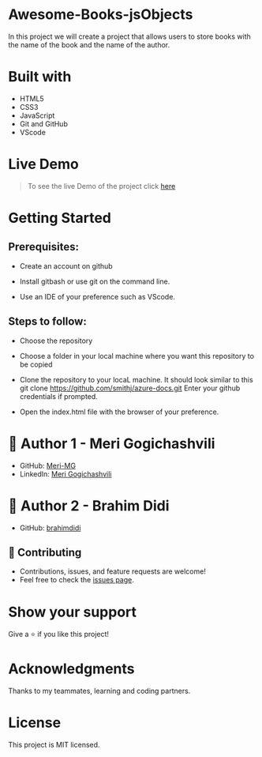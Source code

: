 # Awesome-Books-jsObjects
In this project we will create a project that allows users to store books with the name 
of the book and the name of the author.


# Built with
- HTML5
- CSS3
- JavaScript
- Git and GitHub
- VScode

# Live Demo
> To see the live Demo of the project click [here](https://meri-mg.github.io/Awesome-Books-jsObjects/)

# Getting Started
## Prerequisites:


- Create an account on github

- Install gitbash or use git on the command line.

- Use an IDE of your preference such as VScode.

## Steps to follow:


- Choose the repository

- Choose a folder in your local machine where you want this repository to be copied

- Clone the repository to your locaL machine.
It should look similar to this git clone https://github.com/smithj/azure-docs.git Enter your github credentials if prompted.

- Open the index.html file with the browser of your preference.


# 👤 Author 1 - Meri Gogichashvili
- GitHub: [Meri-MG](https://github.com/Meri-MG) 
- LinkedIn: [Meri Gogichashvili](https://www.linkedin.com/feed/)
# 👤 Author 2 - Brahim Didi
- GitHub: [brahimdidi](https://github.com/brahimdidi) 

## 🤝 Contributing
- Contributions, issues, and feature requests are welcome!
- Feel free to check the [issues page](https://github.com/Meri-MG/Awesome-Books-jsObjects/issues).

# Show your support
Give a ⭐ if you like this project!

# Acknowledgments
Thanks to my teammates, learning and coding partners.

# License
This project is MIT licensed.